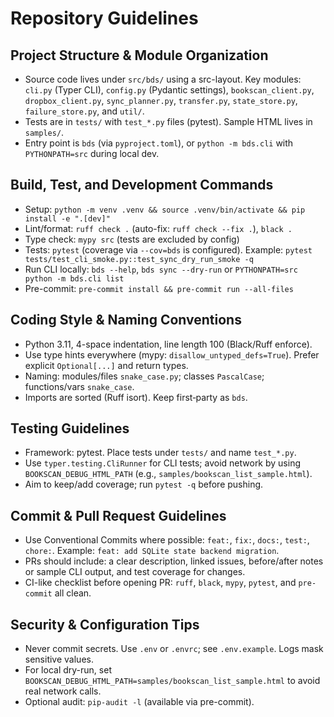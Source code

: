 # Repository Guidelines

## Project Structure & Module Organization
- Source code lives under `src/bds/` using a src-layout. Key modules: `cli.py` (Typer CLI), `config.py` (Pydantic settings), `bookscan_client.py`, `dropbox_client.py`, `sync_planner.py`, `transfer.py`, `state_store.py`, `failure_store.py`, and `util/`.
- Tests are in `tests/` with `test_*.py` files (pytest). Sample HTML lives in `samples/`.
- Entry point is `bds` (via `pyproject.toml`), or `python -m bds.cli` with `PYTHONPATH=src` during local dev.

## Build, Test, and Development Commands
- Setup: `python -m venv .venv && source .venv/bin/activate && pip install -e ".[dev]"`
- Lint/format: `ruff check .` (auto-fix: `ruff check --fix .`), `black .`
- Type check: `mypy src` (tests are excluded by config)
- Tests: `pytest` (coverage via `--cov=bds` is configured). Example: `pytest tests/test_cli_smoke.py::test_sync_dry_run_smoke -q`
- Run CLI locally: `bds --help`, `bds sync --dry-run` or `PYTHONPATH=src python -m bds.cli list`
- Pre-commit: `pre-commit install && pre-commit run --all-files`

## Coding Style & Naming Conventions
- Python 3.11, 4-space indentation, line length 100 (Black/Ruff enforce).
- Use type hints everywhere (mypy: `disallow_untyped_defs=True`). Prefer explicit `Optional[...]` and return types.
- Naming: modules/files `snake_case.py`; classes `PascalCase`; functions/vars `snake_case`.
- Imports are sorted (Ruff isort). Keep first‑party as `bds`.

## Testing Guidelines
- Framework: pytest. Place tests under `tests/` and name `test_*.py`.
- Use `typer.testing.CliRunner` for CLI tests; avoid network by using `BOOKSCAN_DEBUG_HTML_PATH` (e.g., `samples/bookscan_list_sample.html`).
- Aim to keep/add coverage; run `pytest -q` before pushing.

## Commit & Pull Request Guidelines
- Use Conventional Commits where possible: `feat:`, `fix:`, `docs:`, `test:`, `chore:`. Example: `feat: add SQLite state backend migration`.
- PRs should include: a clear description, linked issues, before/after notes or sample CLI output, and test coverage for changes.
- CI-like checklist before opening PR: `ruff`, `black`, `mypy`, `pytest`, and `pre-commit` all clean.

## Security & Configuration Tips
- Never commit secrets. Use `.env` or `.envrc`; see `.env.example`. Logs mask sensitive values.
- For local dry-run, set `BOOKSCAN_DEBUG_HTML_PATH=samples/bookscan_list_sample.html` to avoid real network calls.
- Optional audit: `pip-audit -l` (available via pre-commit).

